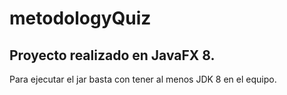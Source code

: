 # metodologyQuiz
## Proyecto realizado en JavaFX 8. 
Para ejecutar el jar basta con tener al menos JDK 8 en el equipo. 

